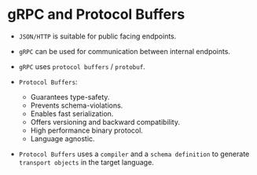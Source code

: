 # gRPC and Protocol Buffers

* `JSON/HTTP` is suitable for public facing endpoints.

* `gRPC` can be used for communication between internal endpoints.

* `gRPC` uses `protocol buffers` / `protobuf`.

* `Protocol Buffers`:

    * Guarantees type-safety.
    * Prevents schema-violations.
    * Enables fast serialization.
    * Offers versioning and backward compatibility.
    * High performance binary protocol.
    * Language agnostic.

* `Protocol Buffers` uses a `compiler` and a `schema definition` to generate `transport objects` in the target language.




